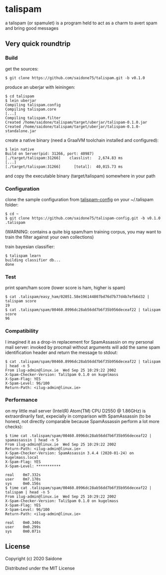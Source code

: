 # talispam
a talispam (or spamulet) is a program held to act as a charm to avert spam and bring good messages

## Very quick roundtrip
### Build
get the sources:
```console
$ git clone https://github.com/saidone75/talispam.git -b v0.1.0
```
produce an uberjar with leiningen:
```console
$ cd talispam
$ lein uberjar
Compiling talispam.config
Compiling talispam.core
[...]
Compiling talispam.filter
Created /home/saidone/talispam/target/uberjar/talispam-0.1.0.jar
Created /home/saidone/talispam/target/uberjar/talispam-0.1.0-standalone.jar
```
create a native binary (need a GraalVM toolchain installed and configured):
```console
$ lein native
Build on Server(pid: 31266, port: 40987)
[./target/talispam:31266]    classlist:   2,674.83 ms
[...]
[./target/talispam:31266]      [total]:  40,015.73 ms
```
and copy the executable binary (target/talispam) somewhere in your path
### Configuration
clone the sample configuration from [talispam-config](https://github.com/saidone75/talispam-config) on your ~/.talispam folder:
```console
$ cd ~
$ git clone https://github.com/saidone75/talispam-config.git -b v0.1.0 .talispam
```
(WARNING: contains a quite big spam/ham training corpus, you may want to train the filter against your own collections)

train bayesian classifier:
```console
$ talispam learn
building classifier db...
done
```
### Test
print spam/ham score (lower score is ham, higher is spam)
```console
$ cat .talispam/easy_ham/02051.58e196144807bd76d7b77d4b7efb6d32 | talispam score
19
$ cat .talispam/spam/00460.8996dc28ab56dd7b6f35b956deceaf22 | talispam score
96
```
### Compatibility
I imagined it as a drop-in replacement for SpamAssassin on my personal mail server: invoked by procmail without arguments will add the same spam identification header and return the message to stdout:
```console
$ cat .talispam/spam/00460.8996dc28ab56dd7b6f35b956deceaf22 | talispam | head -n 5
From ilug-admin@linux.ie  Wed Sep 25 10:29:22 2002
X-Spam-Checker-Version: TaliSpam 0.1.0 on kugelmass
X-Spam-Flag: YES
X-Spam-Level: 96/100
Return-Path: <ilug-admin@linux.ie>
```
### Performance
on my little mail server (Intel(R) Atom(TM) CPU D2550   @ 1.86GHz) is extraordinarily fast, expecially in comparison with SpamAssassin (to be honest, not directly comparable because SpamAssassin perform a lot more checks):
```console
$ time cat .talispam/spam/00460.8996dc28ab56dd7b6f35b956deceaf22 | spamassassin | head -n 5
From ilug-admin@linux.ie  Wed Sep 25 10:29:22 2002
Return-Path: <ilug-admin@linux.ie>
X-Spam-Checker-Version: SpamAssassin 3.4.4 (2020-01-24) on kugelmass.local
X-Spam-Flag: YES
X-Spam-Level: ***********

real    0m7.332s
user    0m7.170s
sys     0m0.156s
$ time cat .talispam/spam/00460.8996dc28ab56dd7b6f35b956deceaf22 | talispam | head -n 5
From ilug-admin@linux.ie  Wed Sep 25 10:29:22 2002
X-Spam-Checker-Version: TaliSpam 0.1.0 on kugelmass
X-Spam-Flag: YES
X-Spam-Level: 96/100
Return-Path: <ilug-admin@linux.ie>

real    0m0.340s
user    0m0.299s
sys     0m0.071s
```

## License
Copyright (c) 2020 Saidone

Distributed under the MIT License

